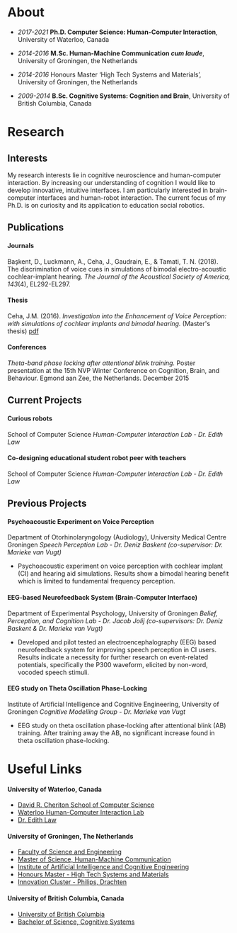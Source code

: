 # About
- _2017-2021_ **Ph.D. Computer Science: Human-Computer Interaction**, University of Waterloo, Canada

- _2014-2016_ **M.Sc. Human-Machine Communication _cum laude_**, University of Groningen, the Netherlands 

- _2014-2016_ Honours Master ‘High Tech Systems and Materials’, University of Groningen, the Netherlands

- _2009-2014_ **B.Sc. Cognitive Systems: Cognition and Brain**, University of British Columbia, Canada


# Research
## Interests
My research interests lie in cognitive neuroscience and human-computer interaction. By increasing our understanding of cognition I would like to develop innovative, intuitive interfaces. I am particularly interested in brain-computer interfaces and human-robot interaction. The current focus of my Ph.D. is on curiosity and its application to education social robotics.


## Publications
#### Journals
Başkent, D., Luckmann, A., Ceha, J., Gaudrain, E., & Tamati, T. N. (2018). The discrimination of voice cues in simulations of bimodal electro-acoustic cochlear-implant hearing. _The Journal of the Acoustical Society of America, 143_(4), EL292-EL297.

#### Thesis
Ceha, J.M. (2016). _Investigation into the Enhancement of Voice Perception: with simulations of cochlear implants and bimodal hearing._ (Master's thesis) [pdf](https://jceha.github.io/NewRepo/J.M.Ceha_MasterThesis2016.pdf)

#### Conferences
_Theta-band phase locking after attentional blink training._ Poster presentation at the 15th NVP Winter Conference on Cognition, Brain, and Behaviour. Egmond aan Zee, the Netherlands. December 2015

## Current Projects
#### Curious robots
School of Computer Science _Human-Computer Interaction Lab - Dr. Edith Law_

#### Co-designing educational student robot peer with teachers
School of Computer Science _Human-Computer Interaction Lab - Dr. Edith Law_

## Previous Projects
#### Psychoacoustic Experiment on Voice Perception
Department of Otorhinolaryngology (Audiology), University Medical Centre Groningen
_Speech Perception Lab - Dr. Deniz Baskent (co-supervisor: Dr. Marieke van Vugt)_ 
- Psychoacoustic experiment on voice perception with cochlear implant (CI) and hearing aid simulations. Results show a bimodal hearing benefit which is limited to fundamental frequency perception.

#### EEG-based Neurofeedback System (Brain-Computer Interface)
Department of Experimental Psychology, University of Groningen
_Belief, Perception, and Cognition Lab - Dr. Jacob Jolij (co-supervisors: Dr. Deniz Baskent & Dr. Marieke van Vugt)_ 
- Developed and pilot tested an electroencephalography (EEG) based neurofeedback system for improving speech perception in CI users. Results indicate a necessity for further research on event-related potentials, specifically the P300 waveform, elicited by non-word, vocoded speech stimuli.

#### EEG study on Theta Oscillation Phase-Locking
Institute of Artificial Intelligence and Cognitive Engineering, University of Groningen
_Cognitive Modelling Group - Dr. Marieke van Vugt_ 
- EEG study on theta oscillation phase-locking after attentional blink (AB) training. After training away the AB, no significant increase found in theta oscillation phase-locking.

# Useful Links
#### University of Waterloo, Canada
- [David R. Cheriton School of Computer Science](https://cs.uwaterloo.ca/)
- [Waterloo Human-Computer Interaction Lab](http://hci.uwaterloo.ca/)
- [Dr. Edith Law](http://edithlaw.ca/)

#### University of Groningen, The Netherlands
- [Faculty of Science and Engineering](http://www.rug.nl/fse/)
- [Master of Science, Human-Machine Communication](http://www.rug.nl/masters/human-machine-communication/)
- [Institute of Artificial Intelligence and Cognitive Engineering](http://www.rug.nl/research/alice/)
- [Honours Master - High Tech Systems and Materials](http://www.rug.nl/education/honours-college/htsm-masterprogramme/)
- [Innovation Cluster - Philips, Drachten](https://en.icdrachten.nl/companies/philips)

#### University of British Columbia, Canada
- [University of British Columbia](https://www.ubc.ca/)
- [Bachelor of Science, Cognitive Systems](http://cogsys.ubc.ca/)
